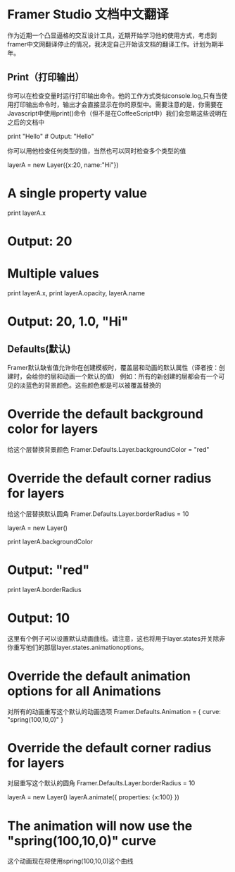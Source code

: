 Framer Studio 文档中文翻译
=============================================================================

作为近期一个凸显逼格的交互设计工具，近期开始学习他的使用方式，考虑到framer中文网翻译停止的情况，我决定自己开始该文档的翻译工作。计划为期半年。


Print（打印输出）
------------------------------------------------------------------------
你可以在检查变量时运行打印输出命令。他的工作方式类似console.log,只有当使用打印输出命令时，输出才会直接显示在你的原型中。需要注意的是，你需要在Javascript中使用print()命令（但不是在CoffeeScript中）我们会忽略这些说明在之后的文档中



print "Hello" # Output: "Hello"


你可以用他检查任何类型的值，当然也可以同时检查多个类型的值


layerA = new Layer({x:20, name:"Hi"})

# A single property value
print layerA.x
# Output: 20

# Multiple values
print layerA.x, print layerA.opacity, layerA.name
# Output: 20, 1.0, "Hi"


Defaults(默认)
------------------------------------------------------------------------
Framer默认缺省值允许你在创建模板时，覆盖层和动画的默认属性（译者按：创建时，会给你的层和动画一个默认的值）
例如：所有的新创建的层都会有一个可见的淡蓝色的背景颜色。这些颜色都是可以被覆盖替换的


# Override the default background color for layers
给这个层替换背景颜色
Framer.Defaults.Layer.backgroundColor = "red"

# Override the default corner radius for layers
给这个层替换默认圆角
Framer.Defaults.Layer.borderRadius = 10

layerA = new Layer()

print layerA.backgroundColor
# Output: "red"

print layerA.borderRadius
# Output: 10



这里有个例子可以设置默认动画曲线。请注意，这也将用于layer.states开关除非你重写他们的那层layer.states.animationoptions。


# Override the default animation options for all Animations
对所有的动画重写这个默认的动画选项
Framer.Defaults.Animation = {
    curve: "spring(100,10,0)"
}

# Override the default corner radius for layers
对层重写这个默认的圆角
Framer.Defaults.Layer.borderRadius = 10

layerA = new Layer()
layerA.animate({
    properties: {x:100}
})

# The animation will now use the "spring(100,10,0)" curve
这个动画现在将使用spring(100,10,0)这个曲线


